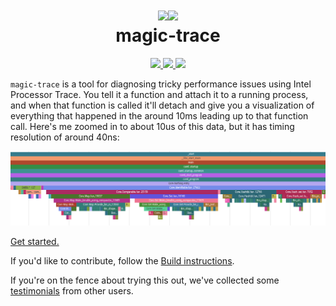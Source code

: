 <h1 align="center">
  <img src="https://user-images.githubusercontent.com/128969/160190311-6b614b68-ab0a-430d-9cc5-c6759d9dc118.svg?sanitize=true#gh-dark-mode-only" width="150px"><img src="https://user-images.githubusercontent.com/128969/160190307-f3fdc6bc-f6f9-418f-8058-a5c71ed3ab44.svg?sanitize=true#gh-light-mode-only" width="150px">
  <br/>
  magic-trace
</h1>
  <p align="center">
    <a href="https://github.com/janestreet/magic-trace/actions?query=workflow%3Abuild" alt="Linux Build Status">
      <img src="https://img.shields.io/github/workflow/status/janestreet/magic-trace/build?logo=github&style=flat-square"/>
  </a>
  <a href="https://github.com/janestreet/magic-trace/releases/latest">
    <img src="https://img.shields.io/github/v/tag/janestreet/magic-trace?label=version&style=flat-square"/>
  </a>
  <img src="https://img.shields.io/github/license/janestreet/magic-trace?style=flat-square"/>
</p>

`magic-trace` is a tool for diagnosing tricky performance issues using
Intel Processor Trace. You tell it a function and attach it to a
running process, and when that function is called it'll detach and give
you a visualization of everything that happened in the around 10ms
leading up to that function call. Here's me zoomed in to about 10us of
this data, but it has timing resolution of around 40ns:

![10us of OCaml program startup](docs/assets/example-trace.png) 

[Get started.](https://github.com/janestreet/magic-trace/wiki/Getting-started)

If you'd like to contribute, follow the [Build instructions](https://github.com/janestreet/magic-trace/wiki/Build-instructions).

If you're on the fence about trying this out, we've collected some [testimonials](https://github.com/janestreet/magic-trace/wiki/Unsolicited-reviews) from other users.
